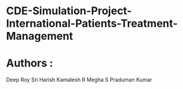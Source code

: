 # CDE-Simulation-Project-International-Patients-Treatment-Management
# Authors :
  Deep Roy
  Sri Harish
  Kamalesh R
  Megha S
  Praduman Kumar
